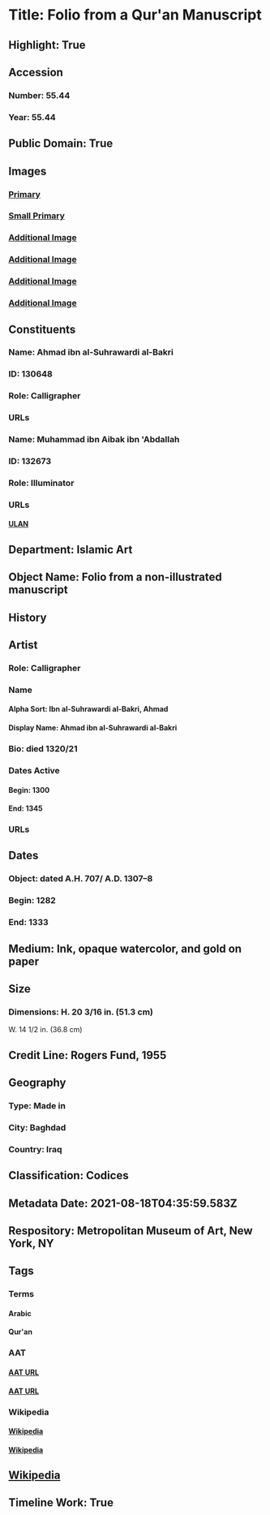 # Title: Folio from a Qur'an Manuscript
## Highlight: True
## Accession
### Number: 55.44
### Year: 55.44
## Public Domain: True
## Images
### [Primary](https://images.metmuseum.org/CRDImages/is/original/DP231357.jpg)
### [Small Primary](https://images.metmuseum.org/CRDImages/is/web-large/DP231357.jpg)
### [Additional Image](https://images.metmuseum.org/CRDImages/is/original/sf55-44a.jpg)
### [Additional Image](https://images.metmuseum.org/CRDImages/is/original/DT456.jpg)
### [Additional Image](https://images.metmuseum.org/CRDImages/is/original/is55.44.R.jpg)
### [Additional Image](https://images.metmuseum.org/CRDImages/is/original/158816.jpg)
## Constituents
### Name: Ahmad ibn al-Suhrawardi al-Bakri
### ID: 130648
### Role: Calligrapher
### URLs
### Name: Muhammad ibn Aibak ibn &#39;Abdallah
### ID: 132673
### Role: Illuminator
### URLs
#### [ULAN](http://vocab.getty.edu/page/ulan/500450213)
## Department: Islamic Art
## Object Name: Folio from a non-illustrated manuscript
## History
## Artist
### Role: Calligrapher
### Name
#### Alpha Sort: Ibn al-Suhrawardi al-Bakri, Ahmad
#### Display Name: Ahmad ibn al-Suhrawardi al-Bakri
### Bio: died 1320/21
### Dates Active
#### Begin: 1300
#### End: 1345
### URLs
## Dates
### Object: dated A.H. 707/ A.D. 1307–8
### Begin: 1282
### End: 1333
## Medium: Ink, opaque watercolor, and gold on paper
## Size
### Dimensions: H. 20 3/16 in. (51.3 cm)
W. 14 1/2 in. (36.8 cm)
## Credit Line: Rogers Fund, 1955
## Geography
### Type: Made in
### City: Baghdad
### Country: Iraq
## Classification: Codices
## Metadata Date: 2021-08-18T04:35:59.583Z
## Respository: Metropolitan Museum of Art, New York, NY
## Tags
### Terms
#### Arabic
#### Qur'an
### AAT
#### [AAT URL](http://vocab.getty.edu/page/aat/300387843)
#### [AAT URL](http://vocab.getty.edu/page/aat/300265128)
### Wikipedia
#### [Wikipedia]()
#### [Wikipedia]()
## [Wikipedia](https://www.wikidata.org/wiki/Q29385137)
## Timeline Work: True